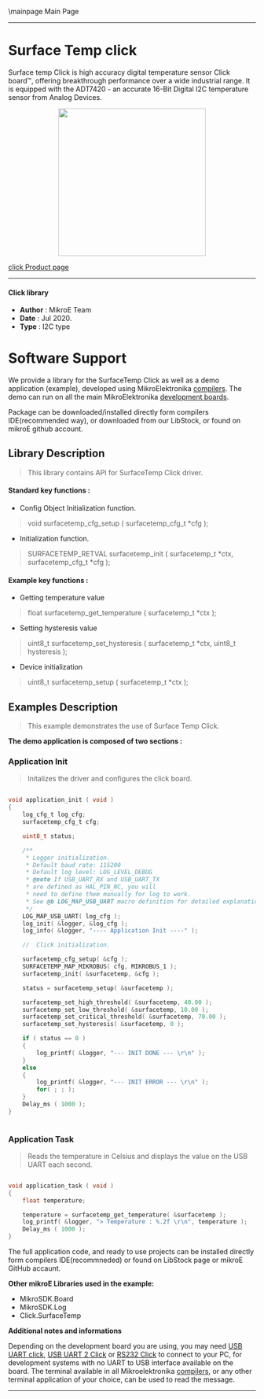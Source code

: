 \mainpage Main Page
 
---
# Surface Temp click

Surface temp Click is high accuracy digital temperature sensor Click board™, offering breakthrough performance over a wide industrial range. It is equipped with the ADT7420 - an accurate 16-Bit Digital I2C temperature sensor from Analog Devices.

<p align="center">
  <img src="https://download.mikroe.com/images/click_for_ide/surfacetemp_click.png" height=300px>
</p>


[click Product page](https://www.mikroe.com/surface-temp-click)

---


#### Click library 

- **Author**        : MikroE Team
- **Date**          : Jul 2020.
- **Type**          : I2C type


# Software Support

We provide a library for the SurfaceTemp Click 
as well as a demo application (example), developed using MikroElektronika 
[compilers](https://shop.mikroe.com/compilers). 
The demo can run on all the main MikroElektronika [development boards](https://shop.mikroe.com/development-boards).

Package can be downloaded/installed directly form compilers IDE(recommended way), or downloaded from our LibStock, or found on mikroE github account. 

## Library Description

> This library contains API for SurfaceTemp Click driver.

#### Standard key functions :

- Config Object Initialization function.
> void surfacetemp_cfg_setup ( surfacetemp_cfg_t *cfg ); 
 
- Initialization function.
> SURFACETEMP_RETVAL surfacetemp_init ( surfacetemp_t *ctx, surfacetemp_cfg_t *cfg );

#### Example key functions :

- Getting temperature value
> float surfacetemp_get_temperature ( surfacetemp_t *ctx );
 
- Setting hysteresis value
> uint8_t surfacetemp_set_hysteresis ( surfacetemp_t *ctx, uint8_t hysteresis );

- Device initialization
> uint8_t surfacetemp_setup ( surfacetemp_t *ctx );

## Examples Description

> This example demonstrates the use of Surface Temp Click.

**The demo application is composed of two sections :**

### Application Init 

> Initalizes the driver and configures the click board.

```c

void application_init ( void )
{
    log_cfg_t log_cfg;
    surfacetemp_cfg_t cfg;

    uint8_t status;

    /** 
     * Logger initialization.
     * Default baud rate: 115200
     * Default log level: LOG_LEVEL_DEBUG
     * @note If USB_UART_RX and USB_UART_TX 
     * are defined as HAL_PIN_NC, you will 
     * need to define them manually for log to work. 
     * See @b LOG_MAP_USB_UART macro definition for detailed explanation.
     */
    LOG_MAP_USB_UART( log_cfg );
    log_init( &logger, &log_cfg );
    log_info( &logger, "---- Application Init ----" );

    //  Click initialization.

    surfacetemp_cfg_setup( &cfg );
    SURFACETEMP_MAP_MIKROBUS( cfg, MIKROBUS_1 );
    surfacetemp_init( &surfacetemp, &cfg );

    status = surfacetemp_setup( &surfacetemp );

    surfacetemp_set_high_threshold( &surfacetemp, 40.00 );
    surfacetemp_set_low_threshold( &surfacetemp, 10.00 );
    surfacetemp_set_critical_threshold( &surfacetemp, 70.00 );
    surfacetemp_set_hysteresis( &surfacetemp, 0 );

    if ( status == 0 )
    {
        log_printf( &logger, "--- INIT DONE --- \r\n" );
    }
    else
    {
        log_printf( &logger, "--- INIT ERROR --- \r\n" );
        for( ; ; );
    }
    Delay_ms ( 1000 );
}
  
```

### Application Task

> Reads the temperature in Celsius and displays the value on the USB UART each second.

```c

void application_task ( void )
{
    float temperature;

    temperature = surfacetemp_get_temperature( &surfacetemp );
    log_printf( &logger, "> Temperature : %.2f \r\n", temperature );
    Delay_ms ( 1000 );
}

```


The full application code, and ready to use projects can be  installed directly form compilers IDE(recommneded) or found on LibStock page or mikroE GitHub accaunt.

**Other mikroE Libraries used in the example:** 

- MikroSDK.Board
- MikroSDK.Log
- Click.SurfaceTemp

**Additional notes and informations**

Depending on the development board you are using, you may need 
[USB UART click](https://shop.mikroe.com/usb-uart-click), 
[USB UART 2 Click](https://shop.mikroe.com/usb-uart-2-click) or 
[RS232 Click](https://shop.mikroe.com/rs232-click) to connect to your PC, for 
development systems with no UART to USB interface available on the board. The 
terminal available in all Mikroelektronika 
[compilers](https://shop.mikroe.com/compilers), or any other terminal application 
of your choice, can be used to read the message.



---
